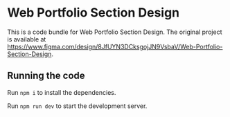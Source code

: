 
  # Web Portfolio Section Design

  This is a code bundle for Web Portfolio Section Design. The original project is available at https://www.figma.com/design/8JfUYN3DCksgojJN9VsbaV/Web-Portfolio-Section-Design.

  ## Running the code

  Run `npm i` to install the dependencies.

  Run `npm run dev` to start the development server.
  